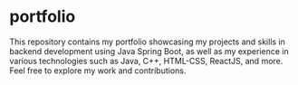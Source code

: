 # portfolio
This repository contains my portfolio showcasing my projects and skills in backend development using Java Spring Boot, as well as my experience in various technologies such as Java, C++, HTML-CSS, ReactJS, and more. Feel free to explore my work and contributions.
